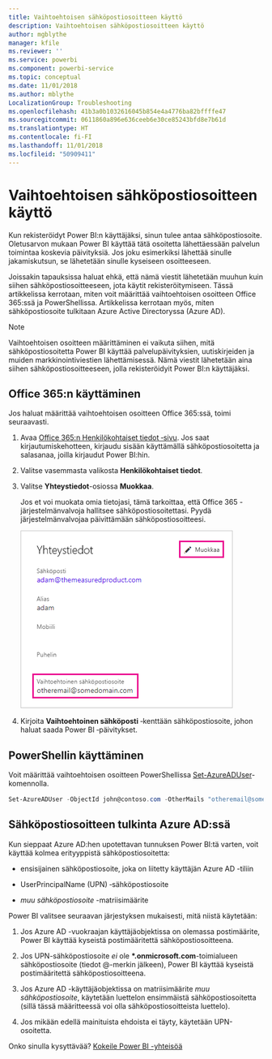```yaml
---
title: Vaihtoehtoisen sähköpostiosoitteen käyttö
description: Vaihtoehtoisen sähköpostiosoitteen käyttö
author: mgblythe
manager: kfile
ms.reviewer: ''
ms.service: powerbi
ms.component: powerbi-service
ms.topic: conceptual
ms.date: 11/01/2018
ms.author: mblythe
LocalizationGroup: Troubleshooting
ms.openlocfilehash: 41b3a0b1032616045b854e4a4776ba82bffffe47
ms.sourcegitcommit: 0611860a896e636ceeb6e30ce85243bfd8e7b61d
ms.translationtype: HT
ms.contentlocale: fi-FI
ms.lasthandoff: 11/01/2018
ms.locfileid: "50909411"
---
```

# <a name="using-an-alternate-email-address"></a>Vaihtoehtoisen sähköpostiosoitteen käyttö

Kun rekisteröidyt Power BI:n käyttäjäksi, sinun tulee antaa sähköpostiosoite. Oletusarvon mukaan Power BI käyttää tätä osoitetta lähettäessään palvelun toimintaa koskevia päivityksiä. Jos joku esimerkiksi lähettää sinulle jakamiskutsun, se lähetetään sinulle kyseiseen osoitteeseen.

Joissakin tapauksissa haluat ehkä, että nämä viestit lähetetään muuhun kuin siihen sähköpostiosoitteeseen, jota käytit rekisteröitymiseen. Tässä artikkelissa kerrotaan, miten voit määrittää vaihtoehtoisen osoitteen Office 365:ssä ja PowerShellissa. Artikkelissa kerrotaan myös, miten sähköpostiosoite tulkitaan Azure Active Directoryssa (Azure AD).

> [!NOTE]
> Vaihtoehtoisen osoitteen määrittäminen ei vaikuta siihen, mitä sähköpostiosoitetta Power BI käyttää palvelupäivityksien, uutiskirjeiden ja muiden markkinointiviestien lähettämisessä.  Nämä viestit lähetetään aina siihen sähköpostiosoitteeseen, jolla rekisteröidyit Power BI:n käyttäjäksi.

## <a name="use-office-365"></a>Office 365:n käyttäminen

Jos haluat määrittää vaihtoehtoisen osoitteen Office 365:ssä, toimi seuraavasti.

1. Avaa [Office 365:n Henkilökohtaiset tiedot ‑sivu](https://portal.office.com/account/#personalinfo). Jos saat kirjautumiskehotteen, kirjaudu sisään käyttämällä sähköpostiosoitetta ja salasanaa, joilla kirjaudut Power BI:hin.

1. Valitse vasemmasta valikosta **Henkilökohtaiset tiedot**.

1. Valitse **Yhteystiedot**-osiossa **Muokkaa**.

    Jos et voi muokata omia tietojasi, tämä tarkoittaa, että Office 365 -järjestelmänvalvoja hallitsee sähköpostiosoitettasi. Pyydä järjestelmänvalvojaa päivittämään sähköpostiosoitteesi.

    ![Yhteystiedot](media/service-admin-alternate-email-address-for-power-bi/contact-details.png)

1. Kirjoita **Vaihtoehtoinen sähköposti**  ‑kenttään sähköpostiosoite, johon haluat saada Power BI ‑päivitykset.

## <a name="use-powershell"></a>PowerShellin käyttäminen

Voit määrittää vaihtoehtoisen osoitteen PowerShellissa [Set-AzureADUser](/powershell/module/azuread/set-azureaduser/)-komennolla.

```powershell
Set-AzureADUser -ObjectId john@contoso.com -OtherMails "otheremail@somedomain.com"
```

## <a name="email-address-resolution-in-azure-ad"></a>Sähköpostiosoitteen tulkinta Azure AD:ssä

Kun sieppaat Azure AD:hen upotettavan tunnuksen Power BI:tä varten, voit käyttää kolmea erityyppistä sähköpostiosoitetta:

* ensisijainen sähköpostiosoite, joka on liitetty käyttäjän Azure AD -tiliin

* UserPrincipalName (UPN) ‑sähköpostiosoite

* *muu sähköpostiosoite* -matriisimäärite

Power BI valitsee seuraavan järjestyksen mukaisesti, mitä niistä käytetään:

1. Jos Azure AD -vuokraajan käyttäjäobjektissa on olemassa postimäärite, Power BI käyttää kyseistä postimääritettä sähköpostiosoitteena.

1. Jos UPN-sähköpostiosoite *ei* ole **\*.onmicrosoft.com**-toimialueen sähköpostiosoite (tiedot @-merkin jälkeen), Power BI käyttää kyseistä postimääritettä sähköpostiosoitteena.

1. Jos Azure AD -käyttäjäobjektissa on matriisimäärite *muu sähköpostiosoite*, käytetään luettelon ensimmäistä sähköpostiosoitetta (sillä tässä määritteessä voi olla sähköpostiosoitteista luettelo).

1. Jos mikään edellä mainituista ehdoista ei täyty, käytetään UPN-osoitetta.

Onko sinulla kysyttävää? [Kokeile Power BI -yhteisöä](http://community.powerbi.com/)


